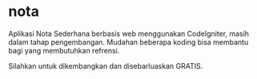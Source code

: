 # nota
Aplikasi Nota Sederhana berbasis web menggunakan CodeIgniter, masih dalam tahap pengembangan. 
Mudahan beberapa koding bisa membantu bagi yang membutuhkan refrensi.


Silahkan untuk dikembangkan dan disebarluaskan GRATIS.
